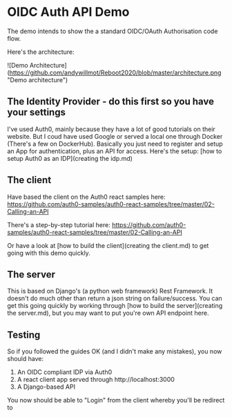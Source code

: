 # OIDC Auth API Demo

The demo intends to show the a standard OIDC/OAuth Authorisation code flow.

Here's the architecture:

![Demo Architecture] (https://github.com/andywillmot/Reboot2020/blob/master/architecture.png "Demo architecture")

## The Identity Provider - do this first so you have your settings

I've used Auth0, mainly because they have a lot of good tutorials on their website.  But I coud have used Google or served a local one through Docker (There's a few on DockerHub).  Basically you just need to register and setup an App for authentication, plus an API for access.  Here's the setup: [how to setup Auth0 as an IDP](creating the idp.md)

## The client

Have based the client on the Auth0 react samples here: https://github.com/auth0-samples/auth0-react-samples/tree/master/02-Calling-an-API

There's a step-by-step tutorial here: https://github.com/auth0-samples/auth0-react-samples/tree/master/02-Calling-an-API

Or have a look at [how to build the client](creating the client.md) to get going with this demo quickly.

## The server

This is based on Django's (a python web framework) Rest Framework.  It doesn't do much other than return a json string on failure/success.
You can get this going quickly by working through [how to build the server](creating the server.md), but you may want to put you're own API endpoint here. 

## Testing

So if you followed the guides OK (and I didn't make any mistakes), you now should have:
1) An OIDC compliant IDP via Auth0
2) A react client app served through http://localhost:3000
3) A Django-based API

You now should be able to "Login" from the client whereby you'll be redirect to 